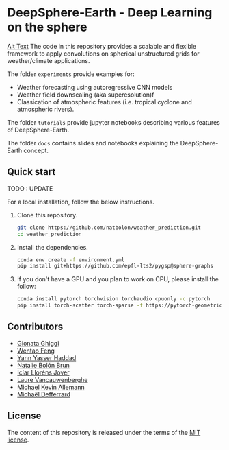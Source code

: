 # DeepSphere-Earth - Deep Learning on the sphere 
[Alt Text](./figs/Forecast_State_Errors.gif)
The code in this repository provides a scalable and flexible framework to apply convolutions on spherical unstructured grids for weather/climate applications.

The folder `experiments` provide examples for:
-  Weather forecasting using autoregressive CNN models  
-  Weather field downscaling (aka superesolution)f
-  Classication of atmospheric features (i.e. tropical cyclone and atmospheric rivers).

The folder `tutorials` provide jupyter notebooks describing various features of DeepSphere-Earth.

The folder `docs` contains slides and notebooks explaining the DeepSphere-Earth concept. 

## Quick start 

TODO : UPDATE 

For a local installation, follow the below instructions.

1. Clone this repository.
   ```sh
   git clone https://github.com/natbolon/weather_prediction.git
   cd weather_prediction
   ```

2. Install the dependencies.
   ```sh
   conda env create -f environment.yml
   pip install git+https://github.com/epfl-lts2/pygsp@sphere-graphs
   ```
   
3. If you don't have a GPU and you plan to work on CPU, please install the follow: 
   ```sh
   conda install pytorch torchvision torchaudio cpuonly -c pytorch
   pip install torch-scatter torch-sparse -f https://pytorch-geometric.com/whl/torch-1.7.0+cpu.html
   ```
   
## Contributors
- [Gionata Ghiggi][gg]
- [Wentao Feng][wf]
- [Yann Yasser Haddad][yyh]
- [Natalie Bolón Brun][nbolon]
- [Icíar Lloréns Jover][illorens]
- [Laure Vancauwenberghe][lv]
- [Michael Kevin Allemann][ma]
- [Michaël Defferrard][mdeff]

[gg]: https://people.epfl.ch/gionata.ghiggi
[wf]: https://github.com/ownzonefeng
[yyh]: https://www.linkedin.com/in/yann-yasser-haddad/?originalSubdomain=ch
[nbolon]: https://www.linkedin.com/in/nataliebolonbrun/
[illorens]: https://www.linkedin.com/in/iciar-llorens-jover/
[lv]: https://www.linkedin.com/in/laure-vancauwenberghe/
[ma]: https://www.linkedin.com/in/michael-allemann/
[mdeff]: http://deff.ch

## License

The content of this repository is released under the terms of the [MIT license](LICENSE.txt).
